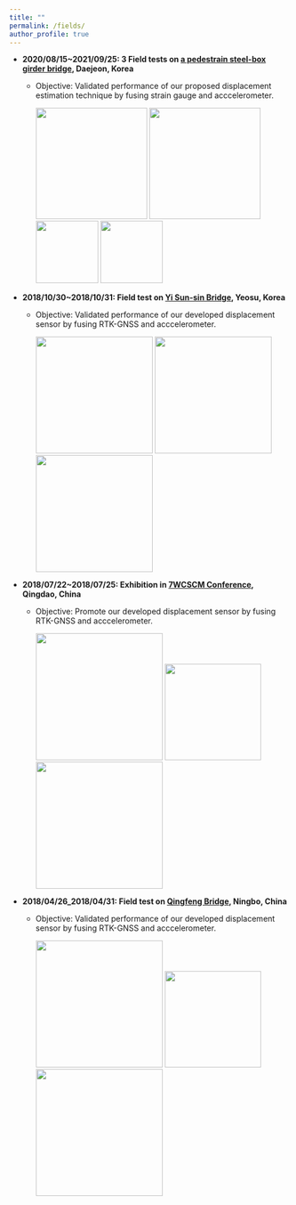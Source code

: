 ```yaml
---
title: ""
permalink: /fields/
author_profile: true
---
```



* **2020/08/15~2021/09/25: 3 Field tests on [a pedestrain steel-box girder bridge](https://www.google.com/maps/place/Wolpyeong+3(sam)-dong,+%E8%A5%BF%E5%8C%BA%E5%A4%A7%E5%BE%B7%E5%8C%BA/@36.3612886,127.3607529,15z/data=!3m1!4b1!4m5!3m4!1s0x35654bc489eb8001:0x7f8c6a79d4108647!8m2!3d36.3602604!4d127.3668764?hl=zh-cn), Daejeon, Korea**
  * Objective: Validated performance of our proposed displacement estimation technique by fusing strain gauge and acccelerometer.
  
    <img src="https://i.loli.net/2021/10/02/AFgcl7rGv2Jq8oj.jpg" width="200">
    <img src="https://i.loli.net/2021/10/02/9g4txNKHc2f6ICh.jpg" width="200">
    <img src="https://i.loli.net/2021/10/02/qvRzhlC5469UKXL.jpg" width="112">
    <img src="https://i.loli.net/2021/10/02/n9TIC3xquUesVhD.jpg" width="112">
    
* **2018/10/30~2018/10/31: Field test on [Yi Sun-sin Bridge](https://en.wikipedia.org/wiki/Yi_Sun-sin_Bridge), Yeosu, Korea**
  * Objective: Validated performance of our developed displacement sensor by fusing RTK-GNSS and acccelerometer.
  
    <img src="https://i.loli.net/2021/10/01/apq7jZyrQ18cXM3.jpg" width="210">
    <img src="https://i.loli.net/2021/10/01/2YZQD4kvpKaflh3.jpg" width="210">
    <img src="https://i.loli.net/2021/10/01/pud4zIv5YnQXlec.jpg" width="210">
    
* **2018/07/22~2018/07/25: Exhibition in [7WCSCM Conference](http://smc.hit.edu.cn/_upload/article/files/ff/27/15345c0442fbb2d5032d40c404a9/ecca0393-406d-4c80-94ce-bf42b8b15f4e.pdf), Qingdao, China**
  * Objective: Promote our developed displacement sensor by fusing RTK-GNSS and acccelerometer.
 
    <img src="https://i.loli.net/2021/10/01/FVmySxBiqZwIsAU.jpg" width="228">
    <img src="https://i.loli.net/2021/10/01/EO5ukMfWsgmy1tV.jpg" width="173">
    <img src="https://i.loli.net/2021/10/01/EzoSIFCxHRd3jip.jpg" width="228">
    
* **2018/04/26_2018/04/31: Field test on [Qingfeng Bridge](https://structurae.net/en/structures/qingfeng-bridge-2008-ningbo), Ningbo, China**
  * Objective: Validated performance of our developed displacement sensor by fusing RTK-GNSS and acccelerometer.
  
    <img src="https://i.loli.net/2021/10/02/MwqoKG1izeAmVjI.jpg" width="228">
    <img src="https://i.loli.net/2021/10/02/Il4gEYMOR6JHSvi.jpg" width="173">
    <img src="https://i.loli.net/2021/10/02/AU8fHSq596PEnwG.jpg" width="228">
   

